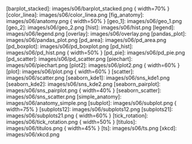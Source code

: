 
<!-- enlaces -->

[10libraries]: http://www.xavierdupre.fr/app/jupytalk/helpsphinx/notebooks/10_plotting_libraries.html
[bokeh]: https://bokeh.pydata.org/
[cartopy]: https://github.com/SciTools/cartopy
[folium]: http://python-visualization.github.io/folium/
[folium_nb]: https://nbviewer.jupyter.org/github/python-visualization/folium/tree/master/examples/
[MATLAB]: https://www.mathworks.com/products/matlab.html
[Matplotlib]: https://matplotlib.org/
[pandas]: https://pandas.pydata.org/
[Seaborn]: https://seaborn.pydata.org/
[seaborn_ex]: https://seaborn.pydata.org/examples/index.html
[sns_context]: https://seaborn.pydata.org/tutorial/aesthetics.html#temporarily-setting-figure-style
[sns_tutorial]: http://seaborn.pydata.org/tutorial.html

<!-- images -->
[barplot]: images/s06/barplot.png
[barplot_stacked]: images/s06/barplot_stacked.png { width=70% }
[color_linea]: images/s06/color_linea.png
[fig_anatomy]: images/s06/anatomy.png { width=50% }
[geo_1]: images/s06/geo_1.png
[geo_2]: images/s06/geo_2.png
[hist]: images/s06/hist.png
[legend]: images/s06/legend.png
[overlay]: images/s06/overlay.png
[pandas_plot]: images/s06/pandas_plot.png
[pd_area]: images/s06/pd_area.png
[pd_boxplot]: images/s06/pd_boxplot.png
[pd_hist]: images/s06/pd_hist.png { width=50% }
[pd_pie]: images/s06/pd_pie.png
[pd_scatter]: images/s06/pd_scatter.png
[piechart]: images/s06/piechart.png
[plot2]: images/s06/plot2.png { width=60% }
[plot]: images/s06/plot.png { width=60% }
[scatter]: images/s06/scatter.png
[seaborn_kde1]: images/s06/sns_kde1.png
[seaborn_kde2]: images/s06/sns_kde2.png
[seaborn_pairplot]: images/s06/sns_pairplot.png { width=40% }
[seaborn_scatter]: images/s06/sns_scatter.png
[simple_anatomy]: images/s06/anatomy_simple.png
[subplot]: images/s06/subplot.png { width=75% }
[subplots12]: images/s06/subplots12.png
[subplots21]: images/s06/subplots21.png { width=60% }
[tick_rotation]: images/s06/tick_rotation.png { width=50% }
[titulos]: images/s06/titulos.png { width=45% }
[ts]: images/s06/ts.png
[xkcd]: images/s06/xkcd.png

<!-- notebooks -->
[nb_mpl]: code/s06/visualizacion_con_matplotlib.ipynb
[nb_pd]: code/s06/visualizacion_con_pandas.ipynb
[nb_practice]: code/s06/practica.ipynb
[nb_pyplot]: code/s06/pyplot_ii.ipynb
[nb_snsbokeh]: code/s06/seaborn_bokeh.ipynb
[nb_solution]: code/s06/soluciones.ipynb
[practica_01]: images/s06/practica_01.png
[practica_01b]: images/s06/practica_01b.png
[practica_02]: images/s06/practica_02.png
[practica_02b]: images/s06/practica_02b.png
[practica_03]: images/s06/practica_03.png
[practica_04]: images/s06/practica_04.png
[practica_05]: images/s06/practica_05.png
[practica_06]: images/s06/practica_06.png
[practica_07]: images/s06/practica_07.png
[practica_08]: images/s06/practica_08.png
[practica_09]: images/s06/practica_09.png
[practica_10]: images/s06/practica_10.png
[practica_11]: images/s06/practica_11.png
[practica_12]: images/s06/practica_12.png
[practica_99]: images/s06/practica_99.png
